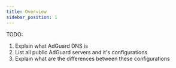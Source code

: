 ```yaml
---
title: Overview
sidebar_position: 1
---
```


TODO: 

1. Explain what AdGuard DNS is
2. List all public AdGuard servers and it's configurations
3. Explain what are the differences between these configurations